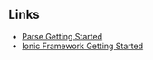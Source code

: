 

## Links
* [Parse Getting Started](https://parse.com/apps/quickstart#parse_data/web/new)
* [Ionic Framework Getting Started](http://ionicframework.com/getting-started)



